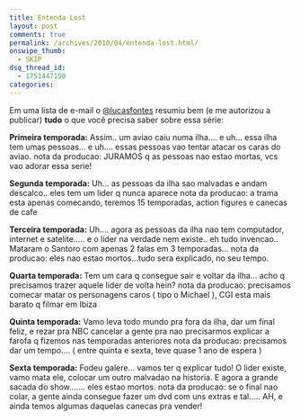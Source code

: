```yaml
---
title: Entenda Lost
layout: post
comments: true
permalink: /archives/2010/04/entenda-lost.html/
onswipe_thumb:
  - SKIP
dsq_thread_id:
  - 1751447150
categories:
---
```

Em uma lista de e-mail o [@lucasfontes][1] resumiu bem (e me autorizou a publicar) **tudo** o que você precisa saber sobre essa série:

**Primeira temporada:**
Assim.. um aviao caiu numa ilha&#8230;. e uh&#8230; essa ilha tem umas pessoas&#8230; e uh&#8230;. essas pessoas vao tentar atacar os caras do aviao.
nota da producao: JURAMOS q as pessoas nao estao mortas, vcs vao adorar essa serie!

**Segunda temporada:**
Uh&#8230; as pessoas da ilha sao malvadas e andam descalco.. eles tem um lider q nunca aparece
nota da producao: a trama esta apenas comecando, teremos 15 temporadas, action figures e canecas de cafe

**Terceira temporada:**
Uh&#8230;. agora as pessoas da ilha nao tem computador, internet e satelite&#8230;.. e o lider na verdade nem existe.. eh tudo invencao..
Mataram o Santoro com apenas 2 falas em 3 temporadas&#8230;
nota da producao: eles nao estao mortos&#8230;tudo sera explicado, no seu tempo.

**Quarta temporada:**
Tem um cara q consegue sair e voltar da ilha&#8230; acho q precisamos trazer aquele lider de volta hein?
nota da producao: precisamos comecar matar os personagens caros ( tipo o Michael ), CGI esta mais barato q filmar em Ibiza

**Quinta temporada:**
Vamo leva todo mundo pra fora da ilha, dar um final feliz, e rezar pra NBC cancelar a gente pra nao precisarmos explicar a farofa q fizemos nas temporadas anteriores
nota da producao: precisamos dar um tempo&#8230;. ( entre quinta e sexta, teve quase 1 ano de espera )

**Sexta temporada:**
Fodeu galere&#8230; vamos ter q explicar tudo!
O lider existe, vamo mata ele, colocar um outro malvadao na historia.
E agora a grande sacada do show&#8230;&#8230;. eles estao mortos.
nota da producao: se o final nao colar, a gente ainda consegue fazer um dvd com uns extras e tal&#8230;.. AH, e ainda temos algumas daquelas canecas pra vender!

 [1]: http://twitter.com/lucasfontes